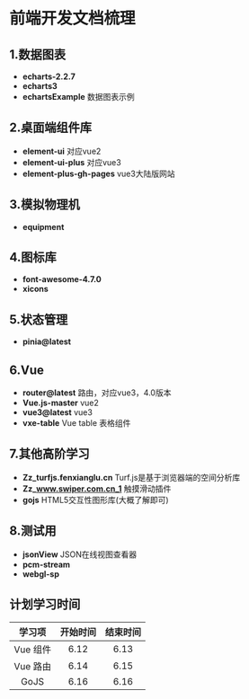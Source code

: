 # 前端开发文档梳理

## 1.数据图表

- **echarts-2.2.7**
- **echarts3**
- **echartsExample** 数据图表示例

## 2.桌面端组件库

- **element-ui** 对应vue2
- **element-ui-plus** 对应vue3
- **element-plus-gh-pages** vue3大陆版网站

## 3.模拟物理机

- **equipment**

## 4.图标库

- **font-awesome-4.7.0**
- **xicons**

## 5.状态管理

- **pinia@latest**

## 6.Vue

- **router@latest** 路由，对应vue3，4.0版本
- **Vue.js-master** vue2
- **vue3@latest** vue3
- **vxe-table** Vue table 表格组件

## 7.其他高阶学习

- **Zz_turfjs.fenxianglu.cn** Turf.js是基于浏览器端的空间分析库
- **Zz_www.swiper.com.cn_1** 触摸滑动插件
- **gojs** HTML5交互性图形库(大概了解即可)

## 8.测试用

- **jsonView**  JSON在线视图查看器
- **pcm-stream**
- **webgl-sp**

## 计划学习时间

|  学习项  | 开始时间 | 结束时间 |
| :------: | :------: | :------: |
| Vue 组件 |   6.12   |   6.13   |
| Vue 路由 |   6.14   |   6.15   |
|   GoJS   |   6.16   |   6.16   |


